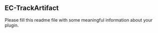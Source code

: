 ## EC-TrackArtifact

Please fill this readme file with some meaningful information about your plugin.
